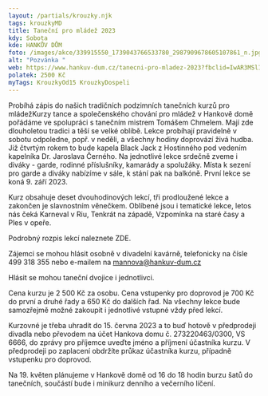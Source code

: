 ```yaml
---
layout: /partials/krouzky.njk
tags: krouzkyMD
title: Taneční pro mládež 2023
kdy: Sobota
kde: HANKŮV DŮM
foto: /images/akce/339915550_1739043766533780_2987909678605107861_n.jpg
alt: "Pozvánka "
web: https://www.hankuv-dum.cz/tanecni-pro-mladez-2023?fbclid=IwAR3MSlIPnShXJGbdSRiVb6cyv5PIIGU63lRzdJdHEmX0fklXav_pxtcroys
polatek: 2500 Kč
myTags: KrouzkyOd15 KrouzkyDospeli
---
```

Probíhá zápis do našich tradičních podzimních tanečních kurzů pro mládežKurzy tance a společenského chování pro mládež v Hankově domě pořádáme ve spolupráci s tanečním mistrem Tomášem Chmelem. Mají zde dlouholetou tradici a těší se velké oblibě. Lekce probíhají pravidelně v sobotu odpoledne, popř. v neděli, a všechny hodiny doprovází živá hudba. Již čtvrtým rokem to bude kapela Black Jack z Hostinného pod vedením kapelníka Dr. Jaroslava Černého. Na jednotlivé lekce srdečně zveme i diváky - garde, rodinné příslušníky, kamarády a spolužáky. Místa k sezení pro garde a diváky nabízíme v sále, k stání pak na balkóně.
První lekce se koná 9. září 2023.

Kurz obsahuje deset dvouhodinových lekcí, tři prodloužené lekce a zakončen je slavnostním věnečkem. Oblíbené jsou i tematické lekce, letos nás čeká Karneval v Riu, Tenkrát na západě, Vzpomínka na staré časy a Ples v opeře.

Podrobný rozpis lekcí naleznete ZDE.  

Zájemci se mohou hlásit osobně v divadelní kavárně, telefonicky na čísle 499 318 355 nebo e-mailem na mannova@hankuv-dum.cz

Hlásit se mohou taneční dvojice i jednotlivci.

Cena kurzu je 2 500 Kč za osobu. Cena vstupenky pro doprovod je 700 Kč do první a druhé řady a 650 Kč do dalších řad. Na všechny lekce bude samozřejmě možné zakoupit i jednotlivé vstupné vždy před lekcí.

Kurzovné je třeba uhradit do 15. června 2023 a to buď hotově v předprodeji divadla nebo převodem na účet Hankova domu č. 273220463/0300, VS 6666, do zprávy pro příjemce uveďte jméno a příjmení účastníka kurzu. V předprodeji po zaplacení obdržíte průkaz účastníka kurzu, případně vstupenku pro doprovod.

Na 19. květen plánujeme v Hankově domě od 16 do 18 hodin burzu šatů do tanečních, součástí bude i minikurz denního a večerního líčení.